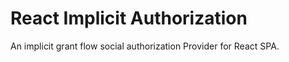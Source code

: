 # React Implicit Authorization

An implicit grant flow social authorization Provider for React SPA.
